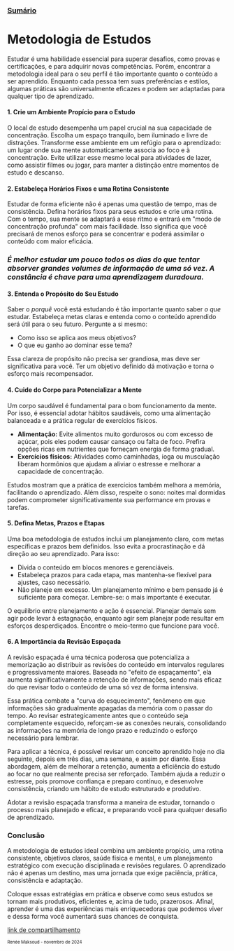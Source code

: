 ### [Sumário](<https://maksoud.github.io/Sumário>)

# Metodologia de Estudos

Estudar é uma habilidade essencial para superar desafios, como provas e certificações, e para adquirir novas competências. Porém, encontrar a metodologia ideal para o seu perfil é tão importante quanto o conteúdo a ser aprendido. Enquanto cada pessoa tem suas preferências e estilos, algumas práticas são universalmente eficazes e podem ser adaptadas para qualquer tipo de aprendizado.

#### 1. Crie um Ambiente Propício para o Estudo

O local de estudo desempenha um papel crucial na sua capacidade de concentração. Escolha um espaço tranquilo, bem iluminado e livre de distrações. Transforme esse ambiente em um refúgio para o aprendizado: um lugar onde sua mente automaticamente associa ao foco e à concentração. Evite utilizar esse mesmo local para atividades de lazer, como assistir filmes ou jogar, para manter a distinção entre momentos de estudo e descanso.

#### 2. Estabeleça Horários Fixos e uma Rotina Consistente

Estudar de forma eficiente não é apenas uma questão de tempo, mas de consistência. Defina horários fixos para seus estudos e crie uma rotina. Com o tempo, sua mente se adaptará a esse ritmo e entrará em "modo de concentração profunda" com mais facilidade. Isso significa que você precisará de menos esforço para se concentrar e poderá assimilar o conteúdo com maior eficácia.
### *É melhor estudar um pouco todos os dias do que tentar absorver grandes volumes de informação de uma só vez. A constância é chave para uma aprendizagem duradoura.*

#### 3. Entenda o Propósito do Seu Estudo

Saber o _porquê_ você está estudando é tão importante quanto saber _o que_ estudar. Estabeleça metas claras e entenda como o conteúdo aprendido será útil para o seu futuro. Pergunte a si mesmo:

- Como isso se aplica aos meus objetivos?
- O que eu ganho ao dominar esse tema?

Essa clareza de propósito não precisa ser grandiosa, mas deve ser significativa para você. Ter um objetivo definido dá motivação e torna o esforço mais recompensador.

#### 4. Cuide do Corpo para Potencializar a Mente

Um corpo saudável é fundamental para o bom funcionamento da mente. Por isso, é essencial adotar hábitos saudáveis, como uma alimentação balanceada e a prática regular de exercícios físicos.

- **Alimentação:** Evite alimentos muito gordurosos ou com excesso de açúcar, pois eles podem causar cansaço ou falta de foco. Prefira opções ricas em nutrientes que forneçam energia de forma gradual.
- **Exercícios físicos:** Atividades como caminhadas, ioga ou musculação liberam hormônios que ajudam a aliviar o estresse e melhorar a capacidade de concentração.

Estudos mostram que a prática de exercícios também melhora a memória, facilitando o aprendizado. Além disso, respeite o sono: noites mal dormidas podem comprometer significativamente sua performance em provas e tarefas.

#### 5. Defina Metas, Prazos e Etapas

Uma boa metodologia de estudos inclui um planejamento claro, com metas específicas e prazos bem definidos. Isso evita a procrastinação e dá direção ao seu aprendizado. Para isso:

- Divida o conteúdo em blocos menores e gerenciáveis.
- Estabeleça prazos para cada etapa, mas mantenha-se flexível para ajustes, caso necessário.
- Não planeje em excesso. Um planejamento mínimo e bem pensado já é suficiente para começar. Lembre-se: o mais importante é executar.

O equilíbrio entre planejamento e ação é essencial. Planejar demais sem agir pode levar à estagnação, enquanto agir sem planejar pode resultar em esforços desperdiçados. Encontre o meio-termo que funcione para você.

#### 6. A Importância da Revisão Espaçada

A revisão espaçada é uma técnica poderosa que potencializa a memorização ao distribuir as revisões do conteúdo em intervalos regulares e progressivamente maiores. Baseada no "efeito de espaçamento", ela aumenta significativamente a retenção de informações, sendo mais eficaz do que revisar todo o conteúdo de uma só vez de forma intensiva.

Essa prática combate a "curva do esquecimento", fenômeno em que informações são gradualmente apagadas da memória com o passar do tempo. Ao revisar estrategicamente antes que o conteúdo seja completamente esquecido, reforçam-se as conexões neurais, consolidando as informações na memória de longo prazo e reduzindo o esforço necessário para lembrar.

Para aplicar a técnica, é possível revisar um conceito aprendido hoje no dia seguinte, depois em três dias, uma semana, e assim por diante. Essa abordagem, além de melhorar a retenção, aumenta a eficiência do estudo ao focar no que realmente precisa ser reforçado. Também ajuda a reduzir o estresse, pois promove confiança e preparo contínuo, e desenvolve consistência, criando um hábito de estudo estruturado e produtivo.

Adotar a revisão espaçada transforma a maneira de estudar, tornando o processo mais planejado e eficaz, e preparando você para qualquer desafio de aprendizado.

### Conclusão

A metodologia de estudos ideal combina um ambiente propício, uma rotina consistente, objetivos claros, saúde física e mental, e um planejamento estratégico com execução disciplinada e revisões regulares. O aprendizado não é apenas um destino, mas uma jornada que exige paciência, prática, consistência e adaptação.

Coloque essas estratégias em prática e observe como seus estudos se tornam mais produtivos, eficientes e, acima de tudo, prazerosos. Afinal, aprender é uma das experiências mais enriquecedoras que podemos viver e dessa forma você aumentará suas chances de conquista.

[link de compartilhamento](<https://maksoud.github.io/Mente%20e%20Estudos/Metodologia%20de%20Estudos>)

<sup><sub>
Renée Maksoud - novembro de 2024
</sub></sup>